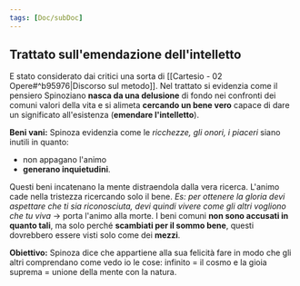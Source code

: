 ```yaml
---
tags: [Doc/subDoc]
---
```

## Trattato sull'emendazione dell'intelletto
E stato considerato dai critici una sorta di [[Cartesio - 02 Opere#^b95976|Discorso sul metodo]].  Nel trattato si evidenzia come il pensiero Spinoziano **nasca da una delusione** di fondo nei confronti dei comuni valori della vita e si alimeta **cercando un bene vero** capace di dare un significato all'esistenza (**emendare l'intelletto**).

**Beni vani:** Spinoza evidenzia come le *ricchezze, gli onori, i piaceri* siano inutili in quanto:
- non appagano l'animo
- **generano inquietudini**.

Questi beni incatenano la mente distraendola dalla vera ricerca. L'animo cade nella tristezza ricercando solo il bene. *Es: per ottenere la gloria devi aspettare che ti sia riconosciuta, devi quindi vivere come gli altri vogliono che tu viva* -> porta l'animo alla morte.
I beni comuni **non sono accusati in quanto tali**, ma solo perché **scambiati per il sommo bene**, questi dovrebbero essere visti solo come dei **mezzi**. 

**Obiettivo:** Spinoza dice che appartiene alla sua felicità fare in modo che gli altri comprendano come vedo io le cose: infinito = il cosmo e la gioia suprema = unione della mente con la natura.



